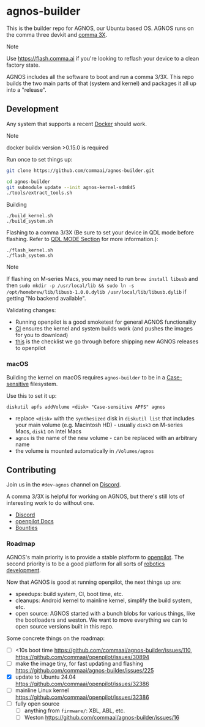 # agnos-builder

This is the builder repo for AGNOS, our Ubuntu based OS. AGNOS runs on the comma three devkit and [comma 3X](https://comma.ai/shop/comma-3x).

> [!NOTE]
> Use https://flash.comma.ai if you're looking to reflash your device to a clean factory state.

AGNOS includes all the software to boot and run a comma 3/3X.
This repo builds the two main parts of that (system and kernel) and packages it all up into a "release".

## Development

Any system that supports a recent [Docker](https://docs.docker.com/get-docker/) should work.

> [!NOTE]
> docker buildx version >0.15.0 is required

Run once to set things up:
```sh
git clone https://github.com/commaai/agnos-builder.git

cd agnos-builder
git submodule update --init agnos-kernel-sdm845
./tools/extract_tools.sh
```

Building
```
./build_kernel.sh
./build_system.sh
```

Flashing to a comma 3/3X (Be sure to set your device in QDL mode before flashing. Refer to [QDL MODE Section](https://flash.comma.ai/) for more information.):
```
./flash_kernel.sh
./flash_system.sh
```

> [!NOTE]
> If flashing on M-series Macs, you may need to run `brew install libusb` and then `sudo mkdir -p /usr/local/lib && sudo ln -s /opt/homebrew/lib/libusb-1.0.0.dylib /usr/local/lib/libusb.dylib` if getting "No backend available".

Validating changes:
* Running openpilot is a good smoketest for general AGNOS functionality
* [CI](https://github.com/commaai/agnos-builder/blob/master/.github/workflows/build.yaml) ensures the kernel and system builds work (and pushes the images for you to download)
* [this](https://github.com/commaai/agnos-builder/blob/master/TESTING.md) is the checklist we go through before shipping new AGNOS releases to openpilot

### macOS

Building the kernel on macOS requires `agnos-builder` to be in a [Case-sensitive](https://support.apple.com/lv-lv/guide/disk-utility/dsku19ed921c/mac) filesystem.

Use this to set it up:
```
diskutil apfs addVolume <disk> "Case-sensitive APFS" agnos
```
* replace `<disk>` with the `synthesized` disk in `diskutil list` that includes your main volume (e.g. Macintosh HD) - usually `disk3` on M-series Macs, `disk1` on Intel Macs
* `agnos` is the name of the new volume - can be replaced with an arbitrary name
* the volume is mounted automatically in `/Volumes/agnos`

## Contributing

Join us in the `#dev-agnos` channel on [Discord](https://discord.comma.ai).

A comma 3/3X is helpful for working on AGNOS, but there's still lots of interesting work to do without one.

* [Discord](https://discord.comma.ai)
* [openpilot Docs](https://docs.comma.ai)
* [Bounties](https://comma.ai/bounties)

### Roadmap

AGNOS's main priority is to provide a stable platform to [openpilot](https://github.com/commaai/openpilot).
The second priority is to be a good platform for all sorts of [robotics development](https://blog.comma.ai/a-drive-in-the-office/).

Now that AGNOS is good at running openpilot, the next things up are:
* speedups: build system, CI, boot time, etc.
* cleanups: Android kernel to mainline kernel, simplify the build system, etc.
* open source: AGNOS started with a bunch blobs for various things, like the bootloaders and weston. We want to move everything we can to open source versions built in this repo.

Some concrete things on the roadmap:
- [ ] <10s boot time https://github.com/commaai/agnos-builder/issues/110, https://github.com/commaai/openpilot/issues/30894
- [ ] make the image tiny, for fast updating and flashing https://github.com/commaai/agnos-builder/issues/225
- [x] update to Ubuntu 24.04 https://github.com/commaai/openpilot/issues/32386
- [ ] mainline Linux kernel https://github.com/commaai/openpilot/issues/32386
- [ ] fully open source
  - [ ] anything from `firmware/`: XBL, ABL, etc.
  - [ ] Weston https://github.com/commaai/agnos-builder/issues/16
